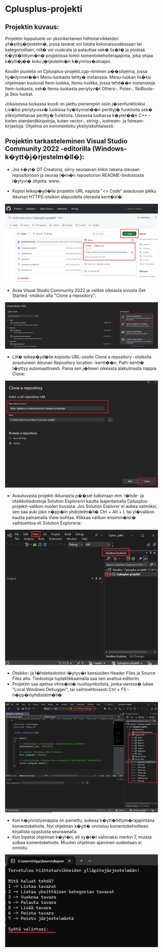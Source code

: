 # Cplusplus-projekti

## Projektin kuvaus:

Projektin lopputuote on yksinkertainen hiihtotarvikkeiden yll�pitoj�rjestelm�, jossa tavarat voi listata kokonaisuudessaan tai kategorioittain, niit� voi vuokrata ja palauttaa sek� lis�t� ja poistaa. K�ytt�liittym�n� projektissa toimii komentokehoiterajapinta, joka ohjaa k�ytt�j�� koko j�rjestelm�n k�ynniss�oloajan.

Koodin puolella on Cplusplus-projekti.cpp-niminen p��ohjelma, jossa hy�dynnet��n Menu-luokasta tehty� instanssia. Menu-luokan lis�ksi ohjelmaan kuuluvat Item-luokka, Items-luokka, jossa tehd��n instansseja Item-luokasta, sek� Items-luokasta periytyv�t Others-, Poles-, SkiBoots- ja Skis-luokat. 

Jokaisessa luokassa koodi on jaettu pienempiin osiin j�senfunktioiksi. Lis�ksi periytyviss� luokissa hy�dynnet��n perittyj� funktioita sek� ylikirjoitettavaa peritty� funktiota. Useassa luokassa k�ytet��n C++ -kielen standardikirjastoja, kuten vector-, string-, iostream- ja fstream-kirjastoja. Ohjelma on kommentoitu yksityiskohtaisesti.

## Projektin tarkasteleminen Visual Studio Community 2022 -editorilla (Windows-k�ytt�j�rjestelm�ll�):

- Jos k�yt� QT Creatoria, siirry seuraavan linkin takana olevaan repositorioon ja seuraa t�m�n repositorion README-tiedostosta l�ytyvi� ohjeita: www..

- Kopioi leikep�yd�lle projektin URL napista "<> Code" avautuvan pikku ikkunan HTTPS-otsikon alapuolella olevasta kent�st�:

![alt text](ohjekuva-1.png)


- Avaa Visual Studio Community 2022 ja valitse oikeasta sivusta Get Started -otsikon alta "Clone a repository":

![alt text](ohjekuva-2.png)


- Liit� leikep�yd�lle kopioitu URL-osoite Clone a repository -otsikolla avautuneen ikkunan Repository location -kentt��n. Path-kentt� t�yttyy automaattisesti. Paina sen j�lkeen oikeasta alakulmasta nappia Clone:

![alt text](ohjekuva-3.png)


- Avautuvasta projekti-ikkunasta p��set tutkimaan mm. l�hde- ja otsikkotiedostoja Solution Explorerin kautta laajentamalla Cplusplus-projekti-valikon nuolen kuvasta. Jos Solution Explorer ei aukea valmiiksi, sen saa auki joko n�pp�in yhdistelm�ll� Ctrl + Alt + L tai yl�valikon kautta painamalla View-kohtaa. Klikkaa valikon ensimm�ist� vaihtoehtoa eli Solution Exploreria:

![alt text](ohjekuva-4.png)


- Otsikko- ja l�hdetiedostot l�ytyv�t kansioiden Header Files ja Source Files alta. Tiedostoja tuplaklikkaamalla saa sen avattua editoriin.
- Projektin saa ajettua vihre�st� nuolisymbolista, jonka vieress� lukee "Local Windows Debugger", tai vaihtoehtoisesti Ctrl + F5 -n�pp�inyhdistelm�ll�:

![alt text](ohjekuva-5.png)


- Kun k�ynnistysnappia on painettu, aukeaa k�ytt�liittym�rajapintana komentokehoite. Nyt ohjelman k�ytt� onnistuu komentokehoitteen kirjallista opastusta seuraamalla.
- Kun lopetat ohjelman k�yt�n, eli sy�t�t valinnaksi merkin 7, muista sulkea komentokehoite. Muuten ohjelman ajaminen uudestaan ei onnistu.

![alt text](ohjekuva-6.png)


